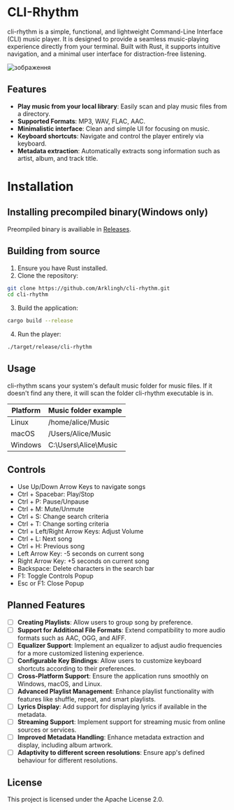 # CLI-Rhythm

cli-rhythm is a simple, functional, and lightweight Command-Line Interface (CLI) music player. It is designed to provide a seamless music-playing experience directly from your terminal. Built with Rust, it supports intuitive navigation, and a minimal user interface for distraction-free listening.

![зображення](https://github.com/user-attachments/assets/b313abe8-d93d-449f-8997-9886f74bf8f4)

## Features

- **Play music from your local library**: Easily scan and play music files from a directory.
- **Supported Formats**: MP3, WAV, FLAC, AAC.
- **Minimalistic interface**: Clean and simple UI for focusing on music.
- **Keyboard shortcuts**: Navigate and control the player entirely via keyboard.
- **Metadata extraction**: Automatically extracts song information such as artist, album, and track title.

# Installation

## Installing precompiled binary(Windows only)
Preompiled binary is availiable in [Releases](https://github.com/Arklingh/CLI-Rhythm/releases).

## Building from source
1. Ensure you have Rust installed.
2. Clone the repository:
```bash
git clone https://github.com/Arklingh/cli-rhythm.git
cd cli-rhythm
```
3. Build the application:
```bash
cargo build --release
```
4. Run the player:
```bash
./target/release/cli-rhythm
```
## Usage

cli-rhythm scans your system's default music folder for music files. If it doesn't find any there, it will scan the folder cli-rhythm executable is in.

| Platform | Music folder example |
| -------- | ------- |
| Linux | /home/alice/Music |
| macOS | /Users/Alice/Music |
| Windows | C:\Users\Alice\Music |

## Controls

- Use Up/Down Arrow Keys to navigate songs
- Ctrl + Spacebar: Play/Stop
- Ctrl + P: Pause/Unpause
- Ctrl + M: Mute/Unmute
- Ctrl + S: Change search criteria
- Ctrl + T: Change sorting criteria
- Ctrl + Left/Right Arrow Keys: Adjust Volume
- Ctrl + L: Next song
- Ctrl + H: Previous song
- Left Arrow Key: -5 seconds on current song
- Right Arrow Key: +5 seconds on current song
- Backspace: Delete characters in the search bar
- F1: Toggle Controls Popup
- Esc or F1: Close Popup

## Planned Features

- [ ] **Creating Playlists**: Allow users to group song by preference.
- [ ] **Support for Additional File Formats**: Extend compatibility to more audio formats such as AAC, OGG, and AIFF.
- [ ] **Equalizer Support**: Implement an equalizer to adjust audio frequencies for a more customized listening experience.
- [ ] **Configurable Key Bindings**: Allow users to customize keyboard shortcuts according to their preferences.
- [ ] **Cross-Platform Support**: Ensure the application runs smoothly on Windows, macOS, and Linux.
- [ ] **Advanced Playlist Management**: Enhance playlist functionality with features like shuffle, repeat, and smart playlists.
- [ ] **Lyrics Display**: Add support for displaying lyrics if available in the metadata.
- [ ] **Streaming Support**: Implement support for streaming music from online sources or services.
- [ ] **Improved Metadata Handling**: Enhance metadata extraction and display, including album artwork.
- [ ] **Adaptivity to different screen resolutions**: Ensure app's defined behaviour for different resolutions.

## License

This project is licensed under the Apache License 2.0. 

